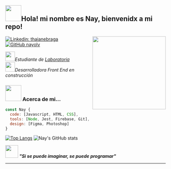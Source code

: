 

<h2><img src="https://2.bp.blogspot.com/-nIYE3THQ_LM/Xdj_SjTR1bI/AAAAAAAU9SU/ttudIad83PM42_Sp5dW_gqw3w35Hm56EgCNcBGAsYHQ/s1600/AW4061856_10.gif" width="50">Hola! mi nombre es Nay, bienvenidx a mi repo!</h2>

<img align='right' src="https://31.media.tumblr.com/bf016721acfb1194faf3abce1168c69f/tumblr_myqq595hFZ1qk0c6do1_500.gif" width="230">

[![Linkedin: thaianebraga](https://img.shields.io/badge/-NayelliOlvera-blue?style=flat-square&logo=Linkedin&logoColor=white&link=https://www.linkedin.com/in/nayelli-guadalupe-olvera-d)](https://www.linkedin.com/in/nayelli-guadalupe-olvera-d)
[![GitHub nayolv](https://img.shields.io/github/followers/nayolv?label=follow&style=social)](https://github.com/nayolv)

<p><em><img src="https://i.pinimg.com/favicons/d920244962a2c082382808569e34ac30f34f142a847445d0c269634e.gif?5b2766d2115324b104a829e50e760a6d" width="30">Estudiante de <a href="https://www.laboratoria.la/">Laboratoria</a></br><img src="https://i.pinimg.com/favicons/d920244962a2c082382808569e34ac30f34f142a847445d0c269634e.gif?5b2766d2115324b104a829e50e760a6d" width="30">Desarrolladora Front End en construcción
</em></p>

### <img src="https://2.bp.blogspot.com/-nIYE3THQ_LM/Xdj_SjTR1bI/AAAAAAAU9SU/ttudIad83PM42_Sp5dW_gqw3w35Hm56EgCNcBGAsYHQ/s1600/AW4061856_10.gif" width="50"> Acerca de mi...

```javascript
const Nay {
  code: [Javascript, HTML, CSS],
  tools: [Node, Jest, Firebase, Git],
  design: [Figma, Photoshop]
}
```
[![Top Langs](https://github-readme-stats.vercel.app/api/top-langs/?username=nayolv&layout=compact&theme=tokyonight)](https://github.com/nayolv/github-readme-stats)
![Nay's GitHub stats](https://github-readme-stats.vercel.app/api?username=nayolv&show_icons=true&theme=tokyonight)

<img src="https://2.bp.blogspot.com/-nIYE3THQ_LM/Xdj_SjTR1bI/AAAAAAAU9SU/ttudIad83PM42_Sp5dW_gqw3w35Hm56EgCNcBGAsYHQ/s1600/AW4061856_10.gif" width="40"> <em><b>"Si se puede imaginar, se puede programar" <b></em>

---
